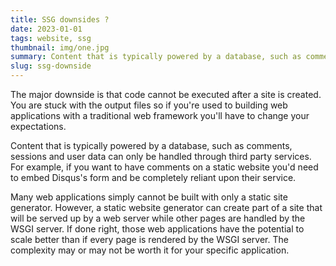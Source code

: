 ```yaml
---
title: SSG downsides ?
date: 2023-01-01
tags: website, ssg
thumbnail: img/one.jpg
summary: Content that is typically powered by a database, such as comments, sessions and user data can only be handled through third party services..
slug: ssg-downside
---
```


The major downside is that code cannot be executed after a site is created. You are stuck with the output files so if you're used to building web applications with a traditional web framework you'll have to change your expectations.

Content that is typically powered by a database, such as comments, sessions and user data can only be handled through third party services. For example, if you want to have comments on a static website you'd need to embed Disqus's form and be completely reliant upon their service.

Many web applications simply cannot be built with only a static site generator. However, a static website generator can create part of a site that will be served up by a web server while other pages are handled by the WSGI server. If done right, those web applications have the potential to scale better than if every page is rendered by the WSGI server. The complexity may or may not be worth it for your specific application.